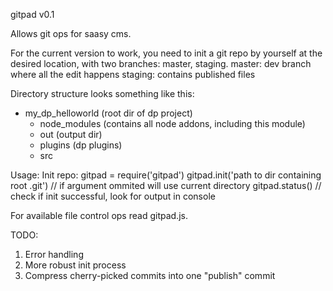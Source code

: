 gitpad v0.1

Allows git ops for saasy cms. 

For the current version to work, you need to init a git repo by yourself at the desired location, with two branches: master, staging.
master: dev branch where all the edit happens
staging: contains published files

Directory structure looks something like this:
- my_dp_helloworld (root dir of dp project)
  - node_modules (contains all node addons, including this module)
  - out (output dir)
  - plugins (dp plugins)
  - src

Usage:
Init repo:
  gitpad = require('gitpad')
  gitpad.init('path to dir containing root .git') // if argument ommited will use current directory
  gitpad.status()                                 // check if init successful, look for output in console

For available file control ops read gitpad.js.

TODO:
1. Error handling
2. More robust init process
3. Compress cherry-picked commits into one "publish" commit
